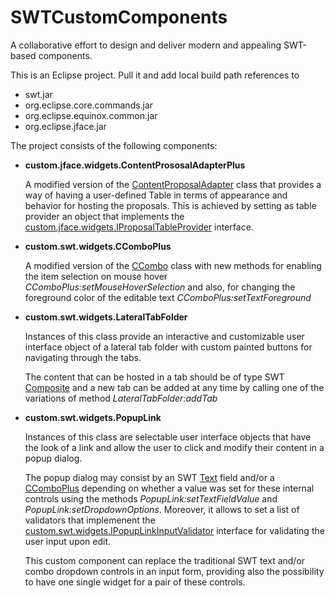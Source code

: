 # SWTCustomComponents
A collaborative effort to design and deliver modern and appealing SWT-based components.

This is an Eclipse project. Pull it and add local build path references to 

- swt.jar
- org.eclipse.core.commands.jar
- org.eclipse.equinox.common.jar
- org.eclipse.jface.jar

The project consists of the following components:

- **custom.jface.widgets.ContentPrososalAdapterPlus**

	A modified version of the [ContentProposalAdapter](http://help.eclipse.org/luna/index.jsp?topic=%2Forg.eclipse.platform.doc.isv%2Freference%2Fapi%2Forg%2Feclipse%2Fjface%2Ffieldassist%2FContentProposalAdapter.html)
	class that provides a way of having a user-defined Table in terms of appearance and behavior for hosting the proposals. This is achieved by setting as table provider an object that implements
the [custom.jface.widgets.IProposalTableProvider](https://github.com/SWTCustomComponents/SWTCustomComponents/blob/master/src/custom/jface/widgets/IProposalTableProvider.java) interface.

- **custom.swt.widgets.CComboPlus**
	
	A modified version of the [CCombo](http://help.eclipse.org/luna/index.jsp?topic=%2Forg.eclipse.platform.doc.isv%2Freference%2Fapi%2Forg%2Feclipse%2Fswt%2Fcustom%2FCCombo.html) 
class with new methods for enabling the item selection on mouse hover _CComboPlus:setMouseHoverSelection_ and also, for changing the foreground color of 
	the editable text _CComboPlus:setTextForeground_
	
- **custom.swt.widgets.LateralTabFolder**
	
	Instances of this class provide an interactive and customizable user interface object of a lateral tab folder with custom painted buttons for navigating through the tabs.
	
	The content that can be hosted in a tab should be of type SWT [Composite](http://help.eclipse.org/kepler/index.jsp?topic=%2Forg.eclipse.platform.doc.isv%2Freference%2Fapi%2Forg%2Feclipse%2Fswt%2Fwidgets%2FComposite.html)
	and a new tab can be added at any time by calling one of the variations of method _LateralTabFolder:addTab_
	
- **custom.swt.widgets.PopupLink**
	
	Instances of this class are selectable user interface objects that have the look of a link and allow the user to click and modify their content in a popup dialog. 
	
	The popup dialog may consist by an SWT [Text](http://help.eclipse.org/luna/index.jsp?topic=%2Forg.eclipse.platform.doc.isv%2Freference%2Fapi%2Forg%2Feclipse%2Fswt%2Fwidgets%2FText.html) 
	field and/or a [CComboPlus](https://github.com/SWTCustomComponents/SWTCustomComponents/blob/master/src/custom/swt/widgets/CComboPlus.java) depending on whether a value was set 
	for these internal controls using the methods _PopupLink:setTextFieldValue_ and _PopupLink:setDropdownOptions_.
	Moreover, it allows to set a list of validators that implemenent the [custom.swt.widgets.IPopupLinkInputValidator](https://github.com/SWTCustomComponents/SWTCustomComponents/blob/master/src/custom/swt/widgets/IPopupLinkInputValidator.java)
	interface for validating the user input upon edit.

	This custom component can replace the traditional SWT text and/or combo dropdown controls in an input form, providing also the possibility to have one single widget for a pair of these controls.

	
	

